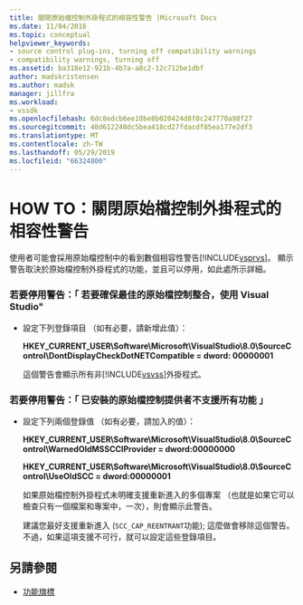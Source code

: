 ```yaml
---
title: 關閉原始檔控制外掛程式的相容性警告 |Microsoft Docs
ms.date: 11/04/2016
ms.topic: conceptual
helpviewer_keywords:
- source control plug-ins, turning off compatibility warnings
- compatibility warnings, turning off
ms.assetid: ba318e12-921b-4b7a-a8c2-12c712be1dbf
author: madskristensen
ms.author: madsk
manager: jillfra
ms.workload:
- vssdk
ms.openlocfilehash: 6dc8edcb6ee10be8b020424d8f8c247770a98f27
ms.sourcegitcommit: 40d612240dc5bea418cd27fdacdf85ea177e2df3
ms.translationtype: MT
ms.contentlocale: zh-TW
ms.lasthandoff: 05/29/2019
ms.locfileid: "66324800"
---
```

# <a name="how-to-turn-off-compatibility-warnings-for-source-control-plug-ins"></a>HOW TO：關閉原始檔控制外掛程式的相容性警告
使用者可能會採用原始檔控制中的看到數個相容性警告[!INCLUDE[vsprvs](../code-quality/includes/vsprvs_md.md)]。 顯示警告取決於原始檔控制外掛程式的功能，並且可以停用，如此處所示詳細。

### <a name="to-disable-the-warning-to-ensure-optimal-source-control-integration-with-visual-studio"></a>若要停用警告：「 若要確保最佳的原始檔控制整合，使用 Visual Studio"

- 設定下列登錄項目 （如有必要，請新增此值）：

   **HKEY_CURRENT_USER\Software\Microsoft\VisualStudio\8.0\SourceControl\DontDisplayCheckDotNETCompatible = dword: 00000001**

   這個警告會顯示所有非[!INCLUDE[vsvss](../extensibility/includes/vsvss_md.md)]外掛程式。

### <a name="to-disable-the-warning-the-installed-source-control-provider-does-not-support-all-the-capabilities"></a>若要停用警告：「 已安裝的原始檔控制提供者不支援所有功能 」

- 設定下列兩個登錄值 （如有必要，請加入的值）：

     **HKEY_CURRENT_USER\Software\Microsoft\VisualStudio\8.0\SourceControl\WarnedOldMSSCCIProvider = dword:00000000**

    **HKEY_CURRENT_USER\Software\Microsoft\VisualStudio\8.0\SourceControl\UseOldSCC = dword:00000001**

     如果原始檔控制外掛程式未明確支援重新進入的多個專案 （也就是如果它可以檢查只有一個檔案和專案中，一次），則會顯示此警告。

     建議您最好支援重新進入 (`SCC_CAP_REENTRANT`功能); 這麼做會移除這個警告。 不過，如果這項支援不可行，就可以設定這些登錄項目。

## <a name="see-also"></a>另請參閱
- [功能旗標](../extensibility/capability-flags.md)